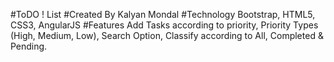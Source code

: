 #ToDO ! List
#Created By 
Kalyan Mondal
#Technology
Bootstrap, HTML5, CSS3, AngularJS
#Features
Add Tasks according to priority,
Priority Types (High, Medium, Low),
Search Option,
Classify according to All, Completed & Pending.
